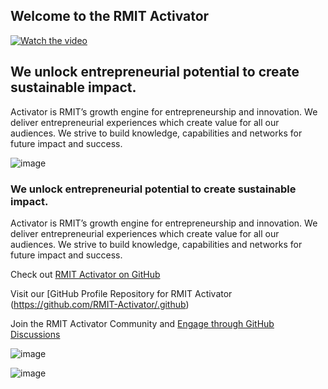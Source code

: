## Welcome to the RMIT Activator
[![Watch the video](https://img.youtube.com/vi/LCbOvfNqjFI/maxresdefault.jpg)](https://youtu.be/LCbOvfNqjFI)

## We unlock entrepreneurial potential to create sustainable impact.
Activator is RMIT’s growth engine for entrepreneurship and innovation. We deliver entrepreneurial experiences which create value for all our audiences. We strive to build knowledge, capabilities and networks for future impact and success.

![image](https://user-images.githubusercontent.com/13181456/133882730-1de21f89-9605-4a9e-bd7f-4791453ef0f2.jpeg)

### We unlock entrepreneurial potential to create sustainable impact.
Activator is RMIT’s growth engine for entrepreneurship and innovation. We deliver entrepreneurial experiences which create value for all our audiences. We strive to build knowledge, capabilities and networks for future impact and success.

Check out [RMIT Activator on GitHub](https://github.com/RMIT-Activator) 

Visit our [GitHub Profile Repository for RMIT Activator (https://github.com/RMIT-Activator/.github)

Join the RMIT Activator Community and [Engage through GitHub Discussions](https://github.com/RMIT-Activator/.github/discussions)

![image](https://user-images.githubusercontent.com/13181456/133888060-9b573dfc-90e6-4907-9c22-96cffb1c7622.jpeg)

![image](https://user-images.githubusercontent.com/13181456/133887093-8a86f3d6-5adb-4555-acad-cb9d2e876fa6.jpeg)
